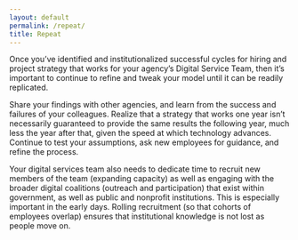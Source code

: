 ```yaml
---
layout: default
permalink: /repeat/
title: Repeat
---
```


Once you’ve identified and institutionalized successful cycles for hiring and
project strategy that works  for your agency’s Digital Service Team, then it’s
important to continue to refine and tweak your model until it can be readily
replicated. 

Share your findings with other agencies, and learn from the success and
failures of your colleagues. Realize that a strategy that works one year isn’t
necessarily guaranteed to provide the same results the following year, much
less the year after that, given the speed at which technology advances.
Continue to test your assumptions, ask new employees for guidance, and refine
the process.

Your digital services team also needs to dedicate  time to recruit new members
of the team (expanding capacity) as well as engaging with the broader digital
coalitions (outreach and participation) that exist within government, as well
as public and nonprofit institutions. This is especially important in the early
days. Rolling recruitment (so that cohorts of employees overlap) ensures that
institutional knowledge is not lost as people move on.
